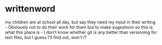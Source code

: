 writtenword
===========
my children are at school all day, but say they need my input in their writing - Obviously not to do their work for them
but to make sugestions so this is what this place is - I don't know whether git is any better than versioning 
for text files, but I guess I'll find out, won't I?

